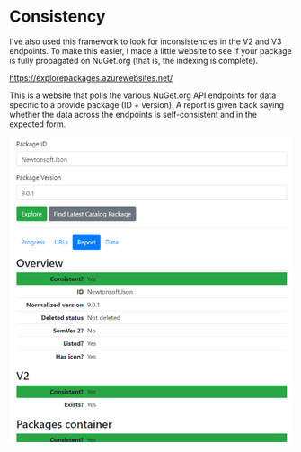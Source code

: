 # Consistency

I've also used this framework to look for inconsistencies in the V2 and V3 endpoints. To make this easier, I made a
little website to see if your package is fully propagated on NuGet.org (that is, the indexing is complete).

https://explorepackages.azurewebsites.net/

This is a website that polls the various NuGet.org API endpoints for data specific to a provide package (ID + version).
A report is given back saying whether the data across the endpoints is self-consistent and in the expected form.

![Consistency](consistency.png)
